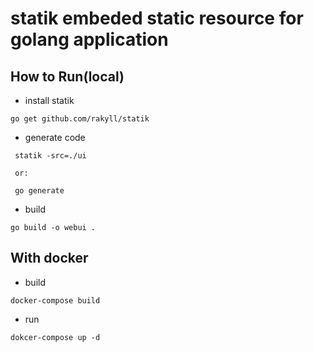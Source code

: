 # statik embeded static resource for golang application

## How  to Run(local)

* install statik

```code
go get github.com/rakyll/statik
```

* generate code

```code
 statik -src=./ui

 or:

 go generate

```

* build

```code
go build -o webui .
```

## With docker

* build

```code
docker-compose build
```

* run

```code
dokcer-compose up -d
```
